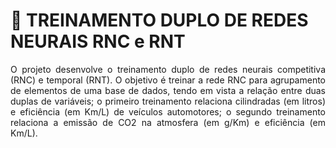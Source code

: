 # 🎳 TREINAMENTO DUPLO DE REDES NEURAIS RNC e RNT  

<p align='justify'>O projeto desenvolve o treinamento duplo de redes neurais competitiva (RNC) e temporal (RNT). O objetivo é treinar a rede RNC para agrupamento de elementos de uma base de dados, tendo em vista a relação entre duas duplas de variáveis; o primeiro treinamento relaciona cilindradas (em litros) e eficiência (em Km/L) de veículos automotores; o segundo treinamento relaciona a emissão de CO2 na atmosfera (em g/Km) e eficiência (em Km/L).<p/>    
